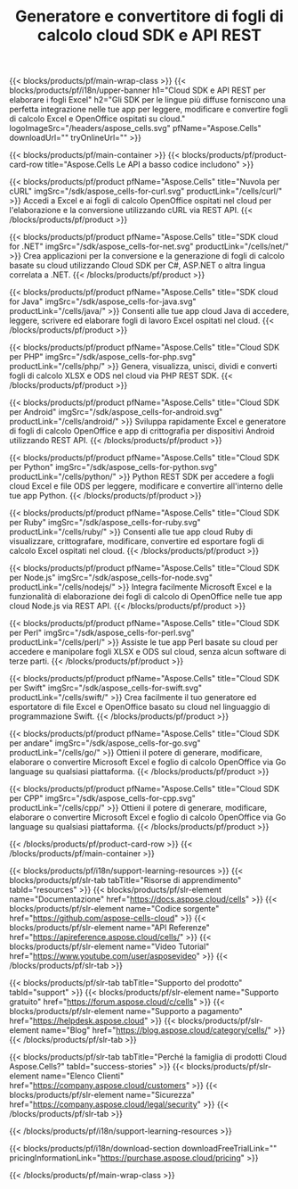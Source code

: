 ﻿---
title:  Generatore e convertitore di fogli di calcolo cloud SDK e API REST
description:  Gli SDK per le lingue più diffuse forniscono un'integrazione perfetta nelle tue app per leggere, modificare e convertire fogli di calcolo Excel e OpenOffice ospitati su cloud
weight: 10
url: /it/family
---
{{< blocks/products/pf/main-wrap-class >}}
{{< blocks/products/pf/i18n/upper-banner h1="Cloud SDK e API REST per elaborare i fogli Excel" h2="Gli SDK per le lingue più diffuse forniscono una perfetta integrazione nelle tue app per leggere, modificare e convertire fogli di calcolo Excel e OpenOffice ospitati su cloud." logoImageSrc="/headers/aspose_cells.svg" pfName="Aspose.Cells" downloadUrl="" tryOnlineUrl="" >}}

{{< blocks/products/pf/main-container >}}
{{< blocks/products/pf/product-card-row title="Aspose.Cells Le API a basso codice includono" >}}

{{< blocks/products/pf/product pfName="Aspose.Cells" title="Nuvola per cURL" imgSrc="/sdk/aspose_cells-for-curl.svg" productLink="/cells/curl/" >}}
Accedi a Excel e ai fogli di calcolo OpenOffice ospitati nel cloud per l'elaborazione e la conversione utilizzando cURL via REST API.
{{< /blocks/products/pf/product >}}

{{< blocks/products/pf/product pfName="Aspose.Cells" title="SDK cloud for .NET" imgSrc="/sdk/aspose_cells-for-net.svg" productLink="/cells/net/" >}}
Crea applicazioni per la conversione e la generazione di fogli di calcolo basate su cloud utilizzando Cloud SDK per C#, ASP.NET o altra lingua correlata a .NET.
{{< /blocks/products/pf/product >}}

{{< blocks/products/pf/product pfName="Aspose.Cells" title="SDK cloud for Java" imgSrc="/sdk/aspose_cells-for-java.svg" productLink="/cells/java/" >}}
Consenti alle tue app cloud Java di accedere, leggere, scrivere ed elaborare fogli di lavoro Excel ospitati nel cloud.
{{< /blocks/products/pf/product >}}

{{< blocks/products/pf/product pfName="Aspose.Cells" title="Cloud SDK per PHP" imgSrc="/sdk/aspose_cells-for-php.svg" productLink="/cells/php/" >}}
Genera, visualizza, unisci, dividi e converti fogli di calcolo XLSX e ODS nel cloud via PHP REST SDK.
{{< /blocks/products/pf/product >}}

{{< blocks/products/pf/product pfName="Aspose.Cells" title="Cloud SDK per Android" imgSrc="/sdk/aspose_cells-for-android.svg" productLink="/cells/android/" >}}
Sviluppa rapidamente Excel e generatore di fogli di calcolo OpenOffice e app di crittografia per dispositivi Android utilizzando REST API.
{{< /blocks/products/pf/product >}}

{{< blocks/products/pf/product pfName="Aspose.Cells" title="Cloud SDK per Python" imgSrc="/sdk/aspose_cells-for-python.svg" productLink="/cells/python/" >}}
Python REST SDK per accedere a fogli cloud Excel e file ODS per leggere, modificare e convertire all'interno delle tue app Python.
{{< /blocks/products/pf/product >}}

{{< blocks/products/pf/product pfName="Aspose.Cells" title="Cloud SDK per Ruby" imgSrc="/sdk/aspose_cells-for-ruby.svg" productLink="/cells/ruby/" >}}
Consenti alle tue app cloud Ruby di visualizzare, crittografare, modificare, convertire ed esportare fogli di calcolo Excel ospitati nel cloud.
{{< /blocks/products/pf/product >}}

{{< blocks/products/pf/product pfName="Aspose.Cells" title="Cloud SDK per Node.js" imgSrc="/sdk/aspose_cells-for-node.svg" productLink="/cells/nodejs/" >}}
Integra facilmente Microsoft Excel e la funzionalità di elaborazione dei fogli di calcolo di OpenOffice nelle tue app cloud Node.js via REST API.
{{< /blocks/products/pf/product >}}

{{< blocks/products/pf/product pfName="Aspose.Cells" title="Cloud SDK per Perl" imgSrc="/sdk/aspose_cells-for-perl.svg" productLink="/cells/perl/" >}}
Assiste le tue app Perl basate su cloud per accedere e manipolare fogli XLSX e ODS sul cloud, senza alcun software di terze parti.
{{< /blocks/products/pf/product >}}

{{< blocks/products/pf/product pfName="Aspose.Cells" title="Cloud SDK per Swift" imgSrc="/sdk/aspose_cells-for-swift.svg" productLink="/cells/swift/" >}}
Crea facilmente il tuo generatore ed esportatore di file Excel e OpenOffice basato su cloud nel linguaggio di programmazione Swift.
{{< /blocks/products/pf/product >}}

{{< blocks/products/pf/product pfName="Aspose.Cells" title="Cloud SDK per andare" imgSrc="/sdk/aspose_cells-for-go.svg" productLink="/cells/go/" >}}
Ottieni il potere di generare, modificare, elaborare o convertire Microsoft Excel e foglio di calcolo OpenOffice via Go language su qualsiasi piattaforma.
{{< /blocks/products/pf/product >}}

{{< blocks/products/pf/product pfName="Aspose.Cells" title="Cloud SDK per CPP" imgSrc="/sdk/aspose_cells-for-cpp.svg" productLink="/cells/cpp/" >}}
Ottieni il potere di generare, modificare, elaborare o convertire Microsoft Excel e foglio di calcolo OpenOffice via Go language su qualsiasi piattaforma.
{{< /blocks/products/pf/product >}}

{{< /blocks/products/pf/product-card-row >}}
{{< /blocks/products/pf/main-container >}}

{{< blocks/products/pf/i18n/support-learning-resources >}}
{{< blocks/products/pf/slr-tab tabTitle="Risorse di apprendimento" tabId="resources" >}}
{{< blocks/products/pf/slr-element name="Documentazione" href="https://docs.aspose.cloud/cells" >}}
{{< blocks/products/pf/slr-element name="Codice sorgente" href="https://github.com/aspose-cells-cloud" >}}
{{< blocks/products/pf/slr-element name="API Referenze" href="https://apireference.aspose.cloud/cells/" >}}
{{< blocks/products/pf/slr-element name="Video Tutorial" href="https://www.youtube.com/user/asposevideo" >}}
{{< /blocks/products/pf/slr-tab >}}

{{< blocks/products/pf/slr-tab tabTitle="Supporto del prodotto" tabId="support" >}}
{{< blocks/products/pf/slr-element name="Supporto gratuito" href="https://forum.aspose.cloud/c/cells" >}}
{{< blocks/products/pf/slr-element name="Supporto a pagamento" href="https://helpdesk.aspose.cloud" >}}
{{< blocks/products/pf/slr-element name="Blog" href="https://blog.aspose.cloud/category/cells/" >}}
{{< /blocks/products/pf/slr-tab >}}

{{< blocks/products/pf/slr-tab tabTitle="Perché la famiglia di prodotti Cloud Aspose.Cells?" tabId="success-stories" >}}
{{< blocks/products/pf/slr-element name="Elenco Clienti" href="https://company.aspose.cloud/customers" >}}
{{< blocks/products/pf/slr-element name="Sicurezza" href="https://company.aspose.cloud/legal/security" >}}
{{< /blocks/products/pf/slr-tab >}}

{{< /blocks/products/pf/i18n/support-learning-resources >}}

{{< blocks/products/pf/i18n/download-section downloadFreeTrialLink="" pricingInformationLink="https://purchase.aspose.cloud/pricing" >}}

{{< /blocks/products/pf/main-wrap-class >}}
